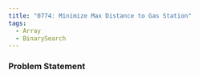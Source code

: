 ```yaml
---
title: "0774: Minimize Max Distance to Gas Station"
tags:
  - Array
  - BinarySearch
---
```

### Problem Statement


